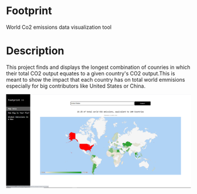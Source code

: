 # Footprint
World Co2 emissions data visualization tool


# Description
This project finds and displays the longest combination of counries in which their total CO2 output equates 
to a given country's CO2 output.This is meant to show the impact that each country has on total world emmisions 
especially for big contributors like United States or China.

![image](Footprint.PNG)
